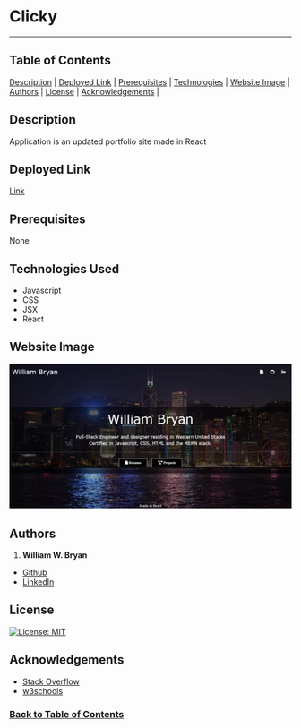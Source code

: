 # Clicky

----------------------

## Table of Contents

[Description](#Description) |
[Deployed Link](#Deployed-Link) |
[Prerequisites](#Prerequisites) |
[Technologies](#Technologies-Used) |
[Website Image](#Website-Image) |
[Authors](#Authors) |
[License](#License) |
[Acknowledgements](#Acknowledgements) |

## Description

Application is an updated portfolio site made in React

## Deployed Link

[Link](https://weilibryan.github.io/Clicky/)

## Prerequisites

None

## Technologies Used

- Javascript
- CSS
- JSX
- React

## Website Image

![Website Image](./public/assets/webpage.png)

## Authors

1. **William W. Bryan**

- [Github](https://github.com/WeiLiBryan)
- [LinkedIn](https://www.linkedin.com/in/william-bryan-72730019a/)

## License

[![License: MIT](https://img.shields.io/badge/License-MIT-yellow.svg)](https://opensource.org/licenses/MIT)

## Acknowledgements

- [Stack Overflow](https://stackoverflow.com)
- [w3schools](https://w3schools.com)

### [Back to Table of Contents](#table-of-contents)